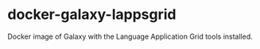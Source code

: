 # docker-galaxy-lappsgrid
Docker image of Galaxy with the Language Application Grid tools installed.
